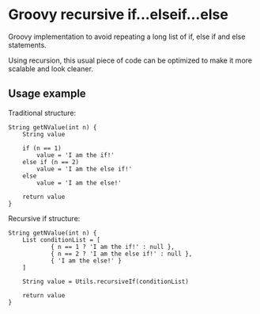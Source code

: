 # Groovy recursive if...elseif...else
Groovy implementation to avoid repeating a long list of if, else if and else statements.

Using recursion, this usual piece of code can be optimized to make it more scalable and look cleaner.

## Usage example
Traditional structure:

    String getNValue(int n) {
        String value
        
        if (n == 1)
            value = 'I am the if!'
        else if (n == 2)
            value = 'I am the else if!'
        else
            value = 'I am the else!'
            
        return value
    }

Recursive if structure:

    String getNValue(int n) {
        List conditionList = [
                { n == 1 ? 'I am the if!' : null },
                { n == 2 ? 'I am the else if!' : null },
                { 'I am the else!' }
        ]
        
        String value = Utils.recursiveIf(conditionList)
        
        return value
    }
    